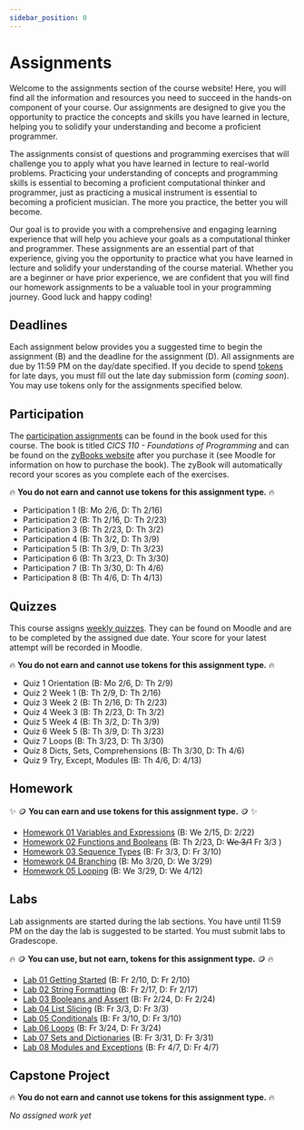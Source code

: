 ```yaml
---
sidebar_position: 0
---
```


# Assignments

Welcome to the assignments section of the course website! Here, you will find all the information and resources you need to succeed in the hands-on component of your course. Our assignments are designed to give you the opportunity to practice the concepts and skills you have learned in lecture, helping you to solidify your understanding and become a proficient programmer.

The assignments consist of questions and programming exercises that will challenge you to apply what you have learned in lecture to real-world problems. Practicing your understanding of concepts and programming skills is essential to becoming a proficient computational thinker and programmer, just as practicing a musical instrument is essential to becoming a proficient musician. The more you practice, the better you will become.

Our goal is to provide you with a comprehensive and engaging learning experience that will help you achieve your goals as a computational thinker and programmer. These assignments are an essential part of that experience, giving you the opportunity to practice what you have learned in lecture and solidify your understanding of the course material. Whether you are a beginner or have prior experience, we are confident that you will find our homework assignments to be a valuable tool in your programming journey. Good luck and happy coding!

## Deadlines

Each assignment below provides you a suggested time to begin the assignment (B) and the deadline for the assignment (D). All assignments are due by 11:59 PM on the day/date specified. If you decide to spend [tokens](/main/information/syllabus#submission-currency-) for late days, you must fill out the late day submission form (*coming soon*). You may use tokens only for the assignments specified below.

## Participation

The [participation assignments](/main/information/syllabus#participation) can be found in the book used for this course. The book is titled *CICS 110 - Foundations of Programming* and can be found on the [zyBooks website](https://learn.zybooks.com/) after you purchase it (see Moodle for information on how to purchase the book). The zyBook will automatically record your scores as you complete each of the exercises.

🔥 **You do not earn and cannot use tokens for this assignment type.** 🔥

- Participation 1 (B: Mo 2/6, D: Th 2/16)
- Participation 2 (B: Th 2/16, D: Th 2/23)
- Participation 3 (B: Th 2/23, D: Th 3/2)
- Participation 4 (B: Th 3/2, D: Th 3/9)
- Participation 5 (B: Th 3/9, D: Th 3/23)
- Participation 6 (B: Th 3/23, D: Th 3/30)
- Participation 7 (B: Th 3/30, D: Th 4/6)
- Participation 8 (B: Th 4/6, D: Th 4/13)

## Quizzes

This course assigns [weekly quizzes](/main/information/syllabus#quizzes). They can be found on Moodle and are to be completed by the assigned due date. Your score for your latest attempt will be recorded in Moodle.

🔥 **You do not earn and cannot use tokens for this assignment type.** 🔥

- Quiz 1 Orientation (B: Mo 2/6, D: Th 2/9)
- Quiz 2 Week 1 (B: Th 2/9, D: Th 2/16)
- Quiz 3 Week 2 (B: Th 2/16, D: Th 2/23)
- Quiz 4 Week 3 (B: Th 2/23, D: Th 3/2)
- Quiz 5 Week 4 (B: Th 3/2, D: Th 3/9)
- Quiz 6 Week 5 (B: Th 3/9, D: Th 3/23)
- Quiz 7 Loops (B: Th 3/23, D: Th 3/30)
- Quiz 8 Dicts, Sets, Comprehensions (B: Th 3/30, D: Th 4/6)
- Quiz 9 Try, Except, Modules (B: Th 4/6, D: 4/13)

## Homework

✨ 🪙 **You can earn and use tokens for this assignment type.** 🪙 ✨

- [Homework 01 Variables and Expressions](/main/assignments/variables-expressions) (B: We 2/15, D: 2/22)
- [Homework 02 Functions and Booleans](/main/assignments/functions-booleans) (B: Th 2/23, D: ~~We 3/1~~ Fr 3/3 )
- [Homework 03 Sequence Types](/main/assignments/sequence-types) (B: Fr 3/3, D: Fr 3/10)
- [Homework 04 Branching](/main/assignments/branching) (B: Mo 3/20, D: We 3/29)
- [Homework 05 Looping](/main/assignments/looping) (B: We 3/29, D: We 4/12)

## Labs

Lab assignments are started during the lab sections. You have until 11:59 PM on the day the lab is suggested to be started. You must submit labs to Gradescope.

🔥 🪙 **You can use, but not earn, tokens for this assignment type.** 🪙 🔥

- [Lab 01 Getting Started](/main/labs/python-setup) (B: Fr 2/10, D: Fr 2/10)
- [Lab 02 String Formatting](/main/labs/string-formatting) (B: Fr 2/17, D: Fr 2/17)
- [Lab 03 Booleans and Assert](/main/labs/assert) (B: Fr 2/24, D: Fr 2/24)
- [Lab 04 List Slicing](/main/labs/collections) (B: Fr 3/3, D: Fr 3/3)
- [Lab 05 Conditionals](/main/labs/branching-diagrams) (B: Fr 3/10, D: Fr 3/10)
- [Lab 06 Loops](/main/labs/looping) (B: Fr 3/24, D: Fr 3/24)
- [Lab 07 Sets and Dictionaries](/main/labs/sets-dicts) (B: Fr 3/31, D: Fr 3/31)
- [Lab 08 Modules and Exceptions](/main/labs/modules-exceptions) (B: Fr 4/7, D: Fr 4/7)

## Capstone Project

🔥 **You do not earn and cannot use tokens for this assignment type.** 🔥

*No assigned work yet*
